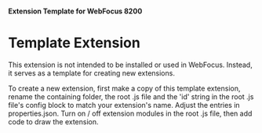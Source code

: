 #### Extension Template for WebFocus 8200

# Template Extension

This extension is not intended to be installed or used in WebFocus.  Instead, it serves as a template for creating new extensions.

To create a new extension, first make a copy of this template extension, rename the containing folder, the root .js file and the 'id' string in the root .js file's config block to match your extension's name.  Adjust the entries in properties.json. Turn on / off extension modules in the root .js file, then add code to draw the extension.

